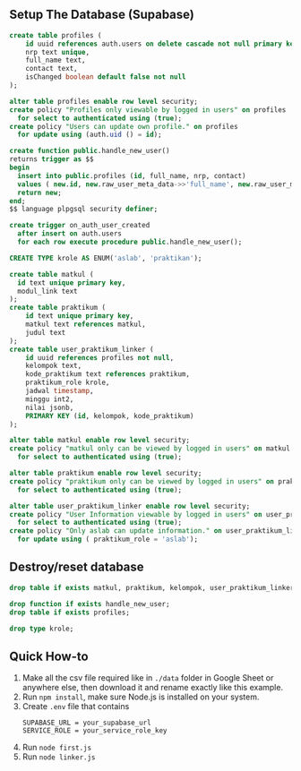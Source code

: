 ## Setup The Database (Supabase)

```sql
create table profiles (
    id uuid references auth.users on delete cascade not null primary key,
    nrp text unique,
    full_name text,
    contact text,
    isChanged boolean default false not null
);

alter table profiles enable row level security;
create policy "Profiles only viewable by logged in users" on profiles
  for select to authenticated using (true);
create policy "Users can update own profile." on profiles
  for update using (auth.uid () = id);

create function public.handle_new_user()
returns trigger as $$
begin
  insert into public.profiles (id, full_name, nrp, contact)
  values ( new.id, new.raw_user_meta_data->>'full_name', new.raw_user_meta_data->>'nrp', new.raw_user_meta_data->>'contact' );
  return new;
end;
$$ language plpgsql security definer;

create trigger on_auth_user_created
  after insert on auth.users
  for each row execute procedure public.handle_new_user();

CREATE TYPE krole AS ENUM('aslab', 'praktikan');

create table matkul (
  id text unique primary key,
  modul_link text
);
create table praktikum (
    id text unique primary key,
    matkul text references matkul,
    judul text
);
create table user_praktikum_linker (
    id uuid references profiles not null,
    kelompok text,
    kode_praktikum text references praktikum,
    praktikum_role krole,
    jadwal timestamp,
    minggu int2,
    nilai jsonb,
    PRIMARY KEY (id, kelompok, kode_praktikum)
);

alter table matkul enable row level security;
create policy "matkul only can be viewed by logged in users" on matkul
  for select to authenticated using (true);

alter table praktikum enable row level security;
create policy "praktikum only can be viewed by logged in users" on praktikum
  for select to authenticated using (true);

alter table user_praktikum_linker enable row level security;
create policy "User Information viewable by logged in users" on user_praktikum_linker
  for select to authenticated using (true);
create policy "Only aslab can update information." on user_praktikum_linker
  for update using ( praktikum_role = 'aslab');
```

## Destroy/reset database

```sql
drop table if exists matkul, praktikum, kelompok, user_praktikum_linker;

drop function if exists handle_new_user;
drop table if exists profiles;

drop type krole;
```

## Quick How-to

1. Make all the csv file required like in `./data` folder in Google Sheet or anywhere else, then download it and rename exactly like this example.
2. Run `npm install`, make sure Node.js is installed on your system.
3. Create `.env` file that contains
   ```
   SUPABASE_URL = your_supabase_url
   SERVICE_ROLE = your_service_role_key
   ```
4. Run `node first.js`
5. Run `node linker.js`